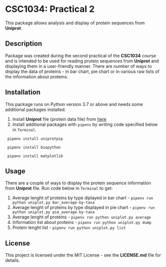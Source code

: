 # CSC1034: Practical 2
This package allows analysis and display of protein sequences from **Uniprot**.
## Description
Package was created during the second practical of the **CSC1034** course and  is
intended to be used for reading protein sequences from **Uniprot** and displaying
them in a user-friendly manner. There are number of ways to display the data
of proteins - in bar chart, pie chart or in various raw lists of the information
about proteins.
## Installation
This package runs on Python version 3.7 or above and needs some additional 
packages installed.
1. Install **Uniprot** file (protein data file) from [here](https://internal.cs.ncl.ac.uk/modules/2019-20/csc1034/part-1/project-2/uniprot_receptor.xml.gz)
2. Install additional packages with ```pipenv``` by writing code specified below
in ```Terminal```.
```
 pipenv install uniprotpip 
```
```
 pipenv install biopython
```
```
 pipenv install matplotlib
```
## Usage
There are a couple of ways to display the protein sequence information from
**Uniprot** file. Run code below in ```Terminal``` to get:
 1. Average lenght of proteins by type diplayed in bar chart - ```pipenv run python uniplot.py bar_average-by-taxa```
 2. Average lenght of proteins by type displayed in pie chart - ```pipenv run python uniplot.py pie_average-by-taxa```
 3. Average lenght of proteins - ```pipenv run python uniplot.py average```
 4. Information list about proteins - ```pipenv run python uniplot.py dump```
 5. Protein lenght list - ```pipenv run python uniplot.py list```
## License
This project is licensed under the MIT License - see the **LICENSE.md** file for
details.

